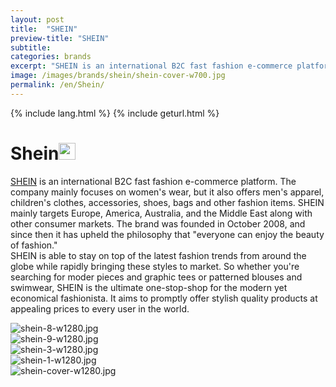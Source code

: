 ```yaml
---
layout: post
title:  "SHEIN"
preview-title: "SHEIN"
subtitle:
categories: brands
excerpt: "SHEIN is an international B2C fast fashion e-commerce platform. The company mainly focuses on women's wear, but it also offers men's apparel" 
image: /images/brands/shein/shein-cover-w700.jpg
permalink: /en/Shein/
---
```

{% include lang.html %}
{% include geturl.html %}
<div class="dark-grey-bg">
    <div class="container">
        <div class="row">
            <div class="col section ft-white ft-300">
                <h1 class="white-color">Shein<img class="space" src="{{ '/assets/images/aquarius.png' | prepend: SourceUrl }}" width="27"></h1>
                <p><a class="red ft-400" href="https://instagram.com/shein_men?utm_source=ig_profile_share&igshid=12uq6fmrzfawk/" target="_blank">SHEIN</a> is an international B2C fast fashion e-commerce platform. The company mainly focuses on women's wear, but it also offers men's apparel, children's clothes, accessories, shoes, bags and other fashion items. SHEIN mainly targets Europe, America, Australia, and the Middle East along with other consumer markets. The brand was founded in October 2008, and since then it has upheld the philosophy that "everyone can enjoy the beauty of fashion." <br>
                SHEIN is able to stay on top of the latest fashion trends from around the globe while rapidly bringing these styles to market. So whether you're searching for moder pieces and graphic tees or patterned blouses and swimwear, SHEIN is the ultimate one-stop-shop for the modern yet economical fashionista. It aims to promptly offer stylish quality products at appealing prices to every user in the world.</p>  
            </div>
        </div>
    </div>
    <div class="post-gallery">
        <div class="container">
            <div class="row">
                <div class="col-md-6">
                    <img src="{{ '/images/brands/shein/shein-8-w1280.jpg' | prepend: SourceUrl }}" alt="shein-8-w1280.jpg">
                </div>
                <div class="col-md-6">
                    <img src="{{ '/images/brands/shein/shein-9-w1280.jpg' | prepend: SourceUrl }}" alt="shein-9-w1280.jpg">
                </div>
            </div>
            <div class="row">
                <div class="col">
                    <img src="{{ '/images/brands/shein/shein-3-w1280.jpg' | prepend: SourceUrl }}" alt="shein-3-w1280.jpg">
                </div>
            </div>
            <div class="row">
                <div class="col-md-6">
                    <img src="{{ '/images/brands/shein/shein-1-w1280.jpg' | prepend: SourceUrl }}" alt="shein-1-w1280.jpg">
                </div>
                <div class="col-md-6">
                    <img src="{{ '/images/brands/shein/shein-cover-w1280.jpg' | prepend: SourceUrl }}" alt="shein-cover-w1280.jpg">
                </div>
            </div>
        </div>
    </div>
</div>